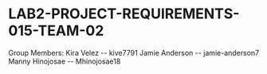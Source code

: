 # LAB2-PROJECT-REQUIREMENTS-015-TEAM-02

Group Members: 
Kira Velez -- kive7791
Jamie Anderson -- jamie-anderson7
Manny Hinojosae -- Mhinojosae18
